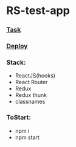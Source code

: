# RS-test-app
### [Task](https://docs.google.com/document/d/1XN3fuwB0gUvIjAYUXIgKDV3HFcZSGHH1/edit)

### [Deploy](https://rs-test-app-hospital.herokuapp.com/)

### Stack:

- ReactJS(hooks)
- React Router
- Redux
- Redux thunk
- classnames

### ToStart:

- npm i
- npm start
